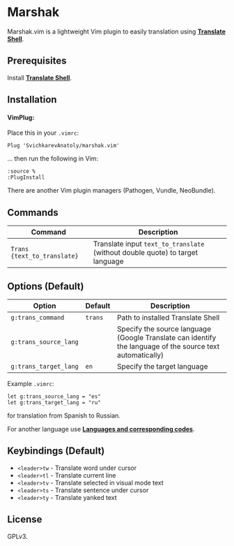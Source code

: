 # Marshak

Marshak.vim is a lightweight Vim plugin to easily translation
using **[Translate Shell](https://github.com/soimort/translate-shell)**.

## Prerequisites

Install **[Translate Shell](https://github.com/soimort/translate-shell/blob/develop/README.template.md#installation)**.

## Installation

#### VimPlug:

Place this in your `.vimrc`:

`Plug 'SvichkarevAnatoly/marshak.vim'`

… then run the following in Vim:

```vim
:source %
:PlugInstall
```

There are another Vim plugin managers
(Pathogen, Vundle, NeoBundle).

## Commands

|Command|Description|
|-------|-----------|
|`Trans {text_to_translate}`|Translate input `text_to_translate` (without double quote) to target language|

## Options (Default)

|Option|Default|Description|
|----|-------|-----------|
|`g:trans_command`|`trans`|Path to installed Translate Shell|
|`g:trans_source_lang`||Specify the source language (Google Translate can identify the language of the source text automatically)|
|`g:trans_target_lang`|`en`|Specify the target language|

Example `.vimrc`:
```vim
let g:trans_source_lang = "es"
let g:trans_target_lang = "ru"
```
for translation from Spanish to Russian.

For another language use **[Languages and corresponding codes](https://github.com/soimort/translate-shell#code-list)**.

## Keybindings (Default)

- `<leader>tw` - Translate word under cursor
- `<leader>tl` - Translate current line
- `<leader>tv` - Translate selected in visual mode text
- `<leader>ts` - Translate sentence under cursor
- `<leader>ty` - Translate yanked text

## License

GPLv3.
